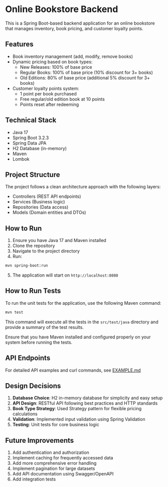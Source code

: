 # Online Bookstore Backend

This is a Spring Boot-based backend application for an online bookstore that manages inventory, book pricing, and customer loyalty points.

## Features

- Book inventory management (add, modify, remove books)
- Dynamic pricing based on book types:
  - New Releases: 100% of base price
  - Regular Books: 100% of base price (10% discount for 3+ books)
  - Old Editions: 80% of base price (additional 5% discount for 3+ books)
- Customer loyalty points system:
  - 1 point per book purchased
  - Free regular/old edition book at 10 points
  - Points reset after redeeming

## Technical Stack

- Java 17
- Spring Boot 3.2.3
- Spring Data JPA
- H2 Database (in-memory)
- Maven
- Lombok

## Project Structure

The project follows a clean architecture approach with the following layers:
- Controllers (REST API endpoints)
- Services (Business logic)
- Repositories (Data access)
- Models (Domain entities and DTOs)

## How to Run

1. Ensure you have Java 17 and Maven installed
2. Clone the repository
3. Navigate to the project directory
4. Run: 

```bash
mvn spring-boot:run
```

5. The application will start on `http://localhost:8080`

## How to Run Tests

To run the unit tests for the application, use the following Maven command:

```bash
mvn test
```

This command will execute all the tests in the `src/test/java` directory and provide a summary of the test results.

Ensure that you have Maven installed and configured properly on your system before running the tests.

## API Endpoints

For detailed API examples and curl commands, see [EXAMPLE.md](EXAMPLE.md)

## Design Decisions

1. **Database Choice**: H2 in-memory database for simplicity and easy setup
2. **API Design**: RESTful API following best practices and HTTP standards
3. **Book Type Strategy**: Used Strategy pattern for flexible pricing calculations
4. **Validation**: Implemented input validation using Spring Validation
5. **Testing**: Unit tests for core business logic

## Future Improvements

1. Add authentication and authorization
2. Implement caching for frequently accessed data
3. Add more comprehensive error handling
4. Implement pagination for large datasets
5. Add API documentation using Swagger/OpenAPI
6. Add integration tests 